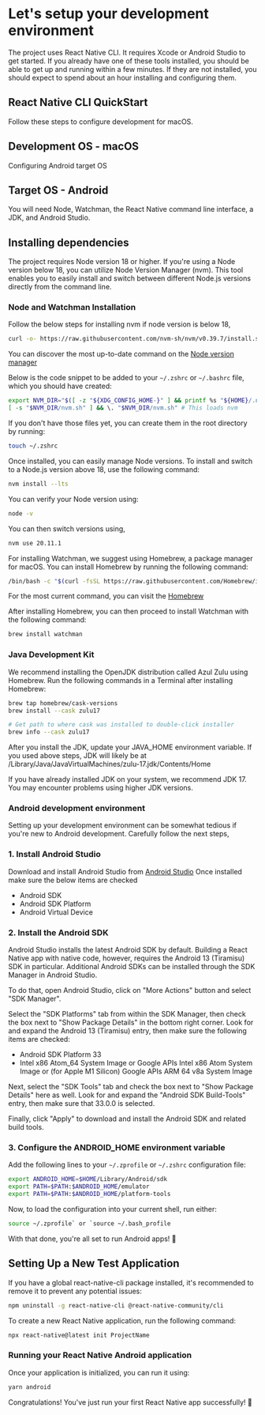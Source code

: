 # Let's setup your development environment

The project uses React Native CLI. It requires Xcode or Android Studio to get started. If you already have one of these tools installed, you should be able to get up and running within a few minutes. If they are not installed, you should expect to spend about an hour installing and configuring them.

## React Native CLI QuickStart

Follow these steps to configure development for macOS.

## Development OS - macOS

Configuring Android target OS

## Target OS - Android

You will need Node, Watchman, the React Native command line interface, a JDK, and Android Studio.

## Installing dependencies

The project requires Node version 18 or higher. If you're using a Node version below 18, you can utilize Node Version Manager (nvm). This tool enables you to easily install and switch between different Node.js versions directly from the command line.

### Node and Watchman Installation

Follow the below steps for installing nvm if node version is below 18,

```bash
curl -o- https://raw.githubusercontent.com/nvm-sh/nvm/v0.39.7/install.sh | bash
```

You can discover the most up-to-date command on the
[Node version manager](https://github.com/nvm-sh/nvm)

Below is the code snippet to be added to your `~/.zshrc` or `~/.bashrc` file, which you should have created:

```bash
export NVM_DIR="$([ -z "${XDG_CONFIG_HOME-}" ] && printf %s "${HOME}/.nvm" || printf %s "${XDG_CONFIG_HOME}/nvm")"
[ -s "$NVM_DIR/nvm.sh" ] && \. "$NVM_DIR/nvm.sh" # This loads nvm
```

If you don't have those files yet, you can create them in the root directory by running:

```bash
touch ~/.zshrc
```

Once installed, you can easily manage Node versions. To install and switch to a Node.js version above 18, use the following command:

```bash
nvm install --lts
```

You can verify your Node version using:

```bash
node -v
```

You can then switch versions using,

```bash
nvm use 20.11.1
```

For installing Watchman, we suggest using Homebrew, a package manager for macOS. You can install Homebrew by running the following command:

```bash
/bin/bash -c "$(curl -fsSL https://raw.githubusercontent.com/Homebrew/install/HEAD/install.sh)"
```

For the most current command, you can visit the [Homebrew](https://brew.sh/)

After installing Homebrew, you can then proceed to install Watchman with the following command:

```bash
brew install watchman
```

### Java Development Kit

We recommend installing the OpenJDK distribution called Azul Zulu using Homebrew. Run the following commands in a Terminal after installing Homebrew:

```bash
brew tap homebrew/cask-versions
brew install --cask zulu17

# Get path to where cask was installed to double-click installer
brew info --cask zulu17
```

After you install the JDK, update your JAVA_HOME environment variable. If you used above steps, JDK will likely be at /Library/Java/JavaVirtualMachines/zulu-17.jdk/Contents/Home

If you have already installed JDK on your system, we recommend JDK 17. You may encounter problems using higher JDK versions.

### Android development environment

Setting up your development environment can be somewhat tedious if you're new to Android development. Carefully follow the next steps,

### 1. Install Android Studio

Download and install Android Studio from [Android Studio](https://developer.android.com/studio)
Once installed make sure the below items are checked

- Android SDK
- Android SDK Platform
- Android Virtual Device

### 2. Install the Android SDK

Android Studio installs the latest Android SDK by default. Building a React Native app with native code, however, requires the Android 13 (Tiramisu) SDK in particular. Additional Android SDKs can be installed through the SDK Manager in Android Studio.

To do that, open Android Studio, click on "More Actions" button and select "SDK Manager".

Select the "SDK Platforms" tab from within the SDK Manager, then check the box next to "Show Package Details" in the bottom right corner. Look for and expand the Android 13 (Tiramisu) entry, then make sure the following items are checked:

- Android SDK Platform 33
- Intel x86 Atom_64 System Image or Google APIs Intel x86 Atom System Image or (for Apple M1 Silicon) Google APIs ARM 64 v8a System Image

Next, select the "SDK Tools" tab and check the box next to "Show Package Details" here as well. Look for and expand the "Android SDK Build-Tools" entry, then make sure that 33.0.0 is selected.

Finally, click "Apply" to download and install the Android SDK and related build tools.

### 3. Configure the ANDROID_HOME environment variable

Add the following lines to your `~/.zprofile` or `~/.zshrc` configuration file:

```bash
export ANDROID_HOME=$HOME/Library/Android/sdk
export PATH=$PATH:$ANDROID_HOME/emulator
export PATH=$PATH:$ANDROID_HOME/platform-tools
```

Now, to load the configuration into your current shell, run either:

```bash
source ~/.zprofile` or `source ~/.bash_profile
```

With that done, you're all set to run Android apps! 🥳

## Setting Up a New Test Application

If you have a global react-native-cli package installed, it's recommended to remove it to prevent any potential issues:

```bash
npm uninstall -g react-native-cli @react-native-community/cli
```

To create a new React Native application, run the following command:

```bash
npx react-native@latest init ProjectName
```

### Running your React Native Android application

Once your application is initialized, you can run it using:

```bash
yarn android
```

Congratulations! You've just run your first React Native app successfully! 🎉
